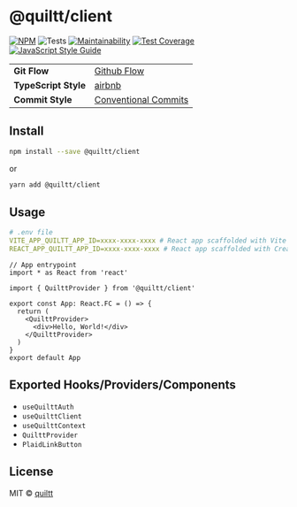 # @quiltt/client

[![NPM](https://img.shields.io/npm/v/@quiltt/client.svg)](https://www.npmjs.com/package/@quiltt/client) ![Tests](https://github.com/quiltt/quiltt-client/workflows/Tests/badge.svg) [![Maintainability](https://api.codeclimate.com/v1/badges/5eaa96b14406f6e71103/maintainability)](https://codeclimate.com/github/quiltt/quiltt-client/maintainability) [![Test Coverage](https://api.codeclimate.com/v1/badges/5eaa96b14406f6e71103/test_coverage)](https://codeclimate.com/github/quiltt/quiltt-client/test_coverage) [![JavaScript Style Guide](https://img.shields.io/badge/code_style-airbnb-brightgreen.svg)](https://github.com/airbnb/javascript/tree/master/react)

|                      |                                                                        |
| -------------------- | ---------------------------------------------------------------------- |
| **Git Flow**         | [Github Flow](https://guides.github.com/introduction/flow/)            |
| **TypeScript Style** | [airbnb](https://github.com/airbnb/javascript/tree/master/react)       |
| **Commit Style**     | [Conventional Commits](https://www.conventionalcommits.org/en/v1.0.0/) |

## Install

```bash
npm install --save @quiltt/client
```

or

```bash
yarn add @quiltt/client
```

## Usage

```yaml
# .env file
VITE_APP_QUILTT_APP_ID=xxxx-xxxx-xxxx # React app scaffolded with Vite 2
REACT_APP_QUILTT_APP_ID=xxxx-xxxx-xxxx # React app scaffolded with Create React App
```

```tsx
// App entrypoint
import * as React from 'react'

import { QuilttProvider } from '@quiltt/client'

export const App: React.FC = () => {
  return (
    <QuilttProvider>
      <div>Hello, World!</div>
    </QuilttProvider>
  )
}
export default App
```

## Exported Hooks/Providers/Components

- `useQuilttAuth`
- `useQuilttClient`
- `useQuilttContext`
- `QuilttProvider`
- `PlaidLinkButton`

## License

MIT © [quiltt](https://github.com/quiltt)

